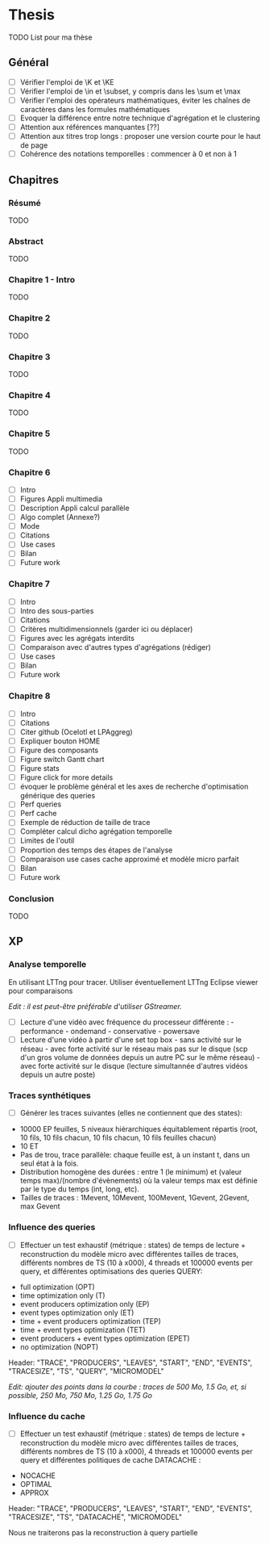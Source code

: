 # Thesis

TODO List pour ma thèse

## Général

- [ ] Vérifier l'emploi de \K et \KE
- [ ] Vérifier l'emploi de \in et \subset, y compris dans les \sum et \max
- [ ] Vérifier l'emploi des opérateurs mathématiques, éviter les chaînes de caractères dans les formules mathématiques
- [ ] Evoquer la différence entre notre technique d'agrégation et le clustering
- [ ] Attention aux références manquantes [??]
- [ ] Attention aux titres trop longs : proposer une version courte pour le haut de page
- [ ] Cohérence des notations temporelles : commencer à 0 et non à 1

## Chapitres

### Résumé
TODO

### Abstract
TODO

### Chapitre 1 - Intro
TODO

### Chapitre 2
TODO

### Chapitre 3
TODO

### Chapitre 4
TODO

### Chapitre 5
TODO

### Chapitre 6

- [ ] Intro
- [ ] Figures Appli multimedia
- [ ] Description Appli calcul parallèle
- [ ] Algo complet (Annexe?)
- [ ] Mode
- [ ] Citations
- [ ] Use cases
- [ ] Bilan
- [ ] Future work

### Chapitre 7

- [ ] Intro
- [ ] Intro des sous-parties
- [ ] Citations
- [ ] Critères multidimensionnels (garder ici ou déplacer)
- [ ] Figures avec les agrégats interdits
- [ ] Comparaison avec d'autres types d'agrégations (rédiger)
- [ ] Use cases
- [ ] Bilan
- [ ] Future work 

### Chapitre 8

- [ ] Intro
- [ ] Citations
- [ ] Citer github (Ocelotl et LPAggreg)
- [ ] Expliquer bouton HOME
- [ ] Figure des composants
- [ ] Figure switch Gantt chart
- [ ] Figure stats
- [ ] Figure click for more details
- [ ] évoquer le problème général et les axes de recherche d'optimisation générique des queries
- [ ] Perf queries
- [ ] Perf cache
- [ ] Exemple de réduction de taille de trace
- [ ] Compléter calcul dicho agrégation temporelle
- [ ] Limites de l'outil
- [ ] Proportion des temps des étapes de l'analyse
- [ ] Comparaison use cases cache approximé et modèle micro parfait
- [ ] Bilan
- [ ] Future work

### Conclusion

TODO

## XP

### Analyse temporelle

En utilisant LTTng pour tracer. Utiliser éventuellement LTTng Eclipse viewer pour comparaisons

_Edit : il est peut-être préférable d'utiliser GStreamer._

- [ ] Lecture d'une vidéo avec fréquence du processeur différente :
      - performance
      - ondemand
      - conservative
      - powersave
- [ ] Lecture d'une vidéo à partir d'une set top box
      - sans activité sur le réseau
      - avec forte activité sur le réseau mais pas sur le disque (scp d'un gros volume de données depuis un autre PC sur le même réseau)
      - avec forte activité sur le disque (lecture simultannée d'autres vidéos depuis un autre poste)

### Traces synthétiques

- [ ] Générer les traces suivantes (elles ne contiennent que des states):
- 10000 EP feuilles, 5 niveaux hiérarchiques équitablement répartis (root, 10 fils, 10 fils chacun, 10 fils chacun, 10 fils feuilles chacun)
- 10 ET
- Pas de trou, trace parallèle: chaque feuille est, à un instant t, dans un seul état à la fois.
- Distribution homogène des durées : entre 1 (le minimum) et (valeur temps max)/(nombre d'évènements)
où la valeur temps max est définie par le type du temps (int, long, etc).
- Tailles de traces : 1Mevent, 10Mevent, 100Mevent, 1Gevent, 2Gevent, max Gevent

### Influence des queries

- [ ] Effectuer un test exhaustif (métrique : states) de temps de lecture + reconstruction du modèle micro avec différentes tailles de traces, différents nombres de TS (10 à x000), 4 threads et 100000 events per query, et différentes optimisations des queries QUERY: 
- full optimization (OPT)
- time optimization only (T)
- event producers optimization only (EP)
- event types optimization only (ET)
- time + event producers optimization (TEP)
- time + event types optimization (TET)
- event producers + event types optimization (EPET)
- no optimization (NOPT)
 
Header:
"TRACE", "PRODUCERS", "LEAVES", "START", "END", "EVENTS", "TRACESIZE", "TS", "QUERY", "MICROMODEL"

_Edit: ajouter des points dans la courbe : traces de 500 Mo, 1.5 Go, et, si possible, 250 Mo, 750 Mo, 1.25 Go, 1.75 Go_

### Influence du cache

- [ ] Effectuer un test exhaustif  (métrique : states) de temps de lecture + reconstruction du modèle micro avec différentes tailles de traces, différents nombres de TS (10 à x000), 4 threads et 100000 events per query et différentes politiques de cache DATACACHE :
- NOCACHE
- OPTIMAL
- APPROX
 
Header:
"TRACE", "PRODUCERS", "LEAVES", "START", "END", "EVENTS", "TRACESIZE", "TS", "DATACACHE", "MICROMODEL"

Nous ne traiterons pas la reconstruction à query partielle

